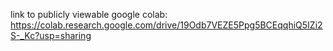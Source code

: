 link to publicly viewable google colab: https://colab.research.google.com/drive/19Odb7VEZE5Ppg5BCEqqhiQ5IZi2S-_Kc?usp=sharing
